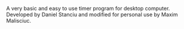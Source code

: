 A very basic and easy to use timer program for desktop computer. Developed by Daniel Stanciu and modified for personal use by Maxim Malisciuc.
